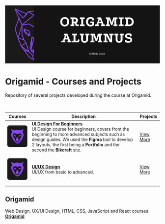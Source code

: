 ![Origamid](../img/banner-origamid.png)

# <b>Origamid - Courses and Projects</b>
Repository of several projects developed during the course at Origamid.
<br><br><br>

<table>
  <thead>
    <tr>
      <th>Courses</th>
      <th>Description</th>
      <th>Projects</th>
    </tr>
  </thead>

  <tbody>
    <tr>
      <td>

![Origamid](https://github.com/LeonardoCCipriano/LeonardoCCipriano/blob/main/img/origamid.svg)
      </td>
      </td>
      <td>
        <b>[UI Design For Beginners](https://github.com/LeonardoCCipriano/courses/tree/main/origamid/UIDesignForBeginners)</b><br>
        UI Design course for beginners, covers from the beginning to more advanced subjects such as design guides.
        We used the <b>Figma</b> tool to develop 2 layouts, the first being a <b>Portfolio</b> and the second the <b>Bikcraft</b> site.
      </td>
      <td>
        [View More](https://github.com/LeonardoCCipriano/courses/tree/main/origamid/UIDesignForBeginners)<br>
      </td>
    </tr>
    <tr>
      <td>


![Origamid](https://github.com/LeonardoCCipriano/LeonardoCCipriano/blob/main/img/origamid.svg)
      </td>
      <td>
        <b>[UI/UX Design](https://github.com/LeonardoCCipriano/courses/tree/main/origamid/webuiux)</b><br>
        UI/UX from basic to advanced.
      </td>
      <td>
        [View More](https://github.com/LeonardoCCipriano/courses/tree/main/origamid/webuiux)<br>
      </td>
    </tr>
  </tebody>
</table>

## <b>Origamid</b>
Web Design, UX/UI Design, HTML, CSS, JavaScript and React courses <b>[Origamid](https://www.origamid.com)</b>
<br><br><br>
